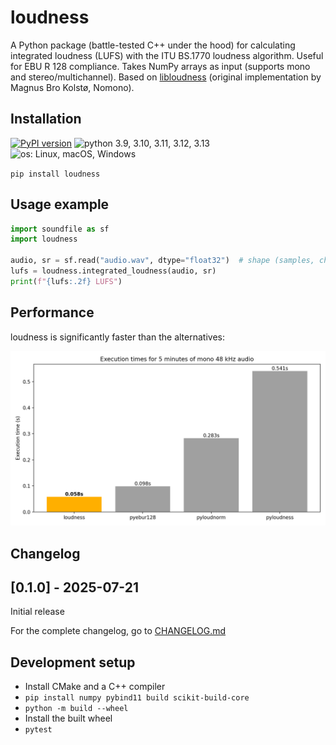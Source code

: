 # loudness

A Python package (battle-tested C++ under the hood) for calculating integrated loudness (LUFS) with the ITU BS.1770 loudness algorithm. Useful for EBU R 128 compliance. Takes NumPy arrays as input (supports mono and stereo/multichannel). Based on [libloudness](https://github.com/nomonosound/libloudness) (original implementation by Magnus Bro Kolstø, Nomono).

## Installation

[![PyPI version](https://img.shields.io/pypi/v/loudness.svg?style=flat)](https://pypi.org/project/loudness/)
![python 3.9, 3.10, 3.11, 3.12, 3.13](https://img.shields.io/badge/Python-3.9%20|%203.10%20|%203.11%20|%203.12%20|%203.13-blue)
![os: Linux, macOS, Windows](https://img.shields.io/badge/OS-Linux%20%28arm%20%26%20x86--64%29%20|%20macOS%20%28arm%29%20|%20Windows%20%28x86--64%29-blue)

`pip install loudness`

## Usage example

```python
import soundfile as sf
import loudness

audio, sr = sf.read("audio.wav", dtype="float32")  # shape (samples, channels)
lufs = loudness.integrated_loudness(audio, sr)
print(f"{lufs:.2f} LUFS")
```

## Performance

loudness is significantly faster than the alternatives:

![Execution time comparison](https://raw.githubusercontent.com/iver56/loudness/main/images/execution_time_comparison.png)

## Changelog

## [0.1.0] - 2025-07-21

Initial release

For the complete changelog, go to [CHANGELOG.md](CHANGELOG.md)

## Development setup

* Install CMake and a C++ compiler
* `pip install numpy pybind11 build scikit-build-core`
* `python -m build --wheel`
* Install the built wheel
* `pytest`
